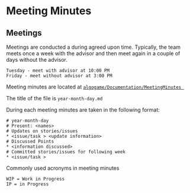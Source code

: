 # Meeting Minutes
## Meetings
Meetings are conducted a during agreed upon time. Typically, the team meets once a week with the advisor and then meet again in a couple of days without the advisor. 
```
Tuesday - meet with advisor at 10:00 PM
Friday - meet without advisor at 3:00 PM
```
Meeting minutes are located at [```algogame/Documentation/MeetingMinutes ```](https://github.com/edcsdev/algogame/tree/master/Documentation/MeetingMinutes)

The title of the file is ```year-month-day.md```

During each meeting minutes are taken in the following format: 
```
# year-month-day
# Present: <names>
# Updates on stories/issues
* <issue/task > <update information>
# Discussed Points
* <information discussed> 
# Committed stories/issues for following week
* <issue/task >
```
Commonly used acronyms in meeting minutes
```
WIP = Work in Progress
IP = in Progress
```
